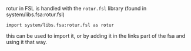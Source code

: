 rotur in FSL is handled with the `rotur.fsl` library (found in system/libs.fsa:rotur.fsl)

```
import system/libs.fsa:rotur.fsl as rotur
```
this can be used to import it, or by adding it in the links part of the fsa and using it that way.
